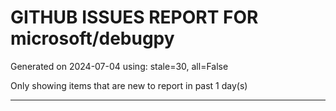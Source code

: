 
# GITHUB ISSUES REPORT FOR microsoft/debugpy


Generated on 2024-07-04 using: stale=30, all=False


Only showing items that are new to report in past 1 day(s)


---
